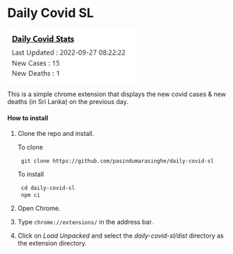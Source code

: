# Daily Covid SL

![ext-img](images/preview.jpg)

This is a simple chrome extension that displays the new covid cases & new deaths (in Sri Lanka) on the previous day.

#### How to install

1. Clone the repo and install.

    To clone  
   
        git clone https://github.com/pasindumarasinghe/daily-covid-sl  
   
    To install
   
        cd daily-covid-sl
        npm ci
 

2. Open Chrome.
3. Type `chrome://extensions/` in the address bar.
4. Click on  _Load Unpacked_ and select the _daily-covid-sl/dist_ directory as the extension directory.
